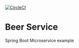 [![CircleCI](https://dl.circleci.com/status-badge/img/gh/Sciolto66/beer-service/tree/main.svg?style=svg)](https://dl.circleci.com/status-badge/redirect/gh/Sciolto66/beer-service/tree/main)
# Beer Service

Spring Boot Microservice example
